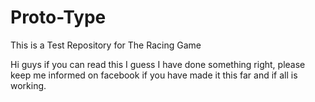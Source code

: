Proto-Type
==========

This is a Test Repository for The Racing Game

Hi guys if you can read this I guess I have done something right, please keep me informed on facebook if you have made it this far and if all is working.
